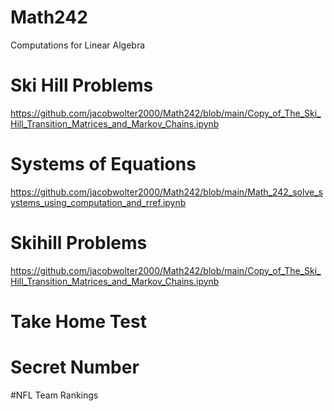 # Math242
Computations for Linear Algebra

# Ski Hill Problems
https://github.com/jacobwolter2000/Math242/blob/main/Copy_of_The_Ski_Hill_Transition_Matrices_and_Markov_Chains.ipynb

# Systems of Equations
https://github.com/jacobwolter2000/Math242/blob/main/Math_242_solve_systems_using_computation_and_rref.ipynb

# Skihill Problems
https://github.com/jacobwolter2000/Math242/blob/main/Copy_of_The_Ski_Hill_Transition_Matrices_and_Markov_Chains.ipynb

# Take Home Test


# Secret Number


#NFL Team Rankings
